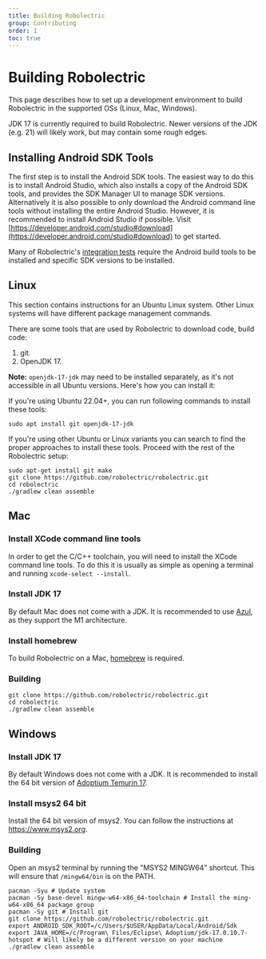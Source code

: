 ```yaml
---
title: Building Robolectric
group: Contributing
order: 1
toc: true
---
```


# Building Robolectric

This page describes how to set up a development environment to build Robolectric in the supported OSs (Linux, Mac, Windows).

JDK 17 is currently required to build Robolectric. Newer versions of the JDK (e.g. 21) will likely work, but may contain some rough edges.

## Installing Android SDK Tools

The first step is to install the Android SDK tools. The easiest way to do this is to install Android Studio, which also installs a copy of the
Android SDK tools, and provides the SDK Manager UI to manage SDK versions. Alternatively it is also possible to only download the Android command line tools without
installing the entire Android Studio. However, it is recommended to install Android Studio if possible. Visit [https://developer.android.com/studio#download](https://developer.android.com/studio#download) to get started.

Many of Robolectric's [integration tests](https://github.com/robolectric/robolectric/tree/master/integration_tests)
require the Android build tools to be installed and specific SDK versions to be installed.

## Linux

This section contains instructions for an Ubuntu Linux system. Other Linux systems will have different package management commands.

There are some tools that are used by Robolectric to download code, build code:

1. git.
2. OpenJDK 17.

**Note:** `openjdk-17-jdk` may need to be installed separately, as it's not accessible in all Ubuntu versions. Here's how you can install it:

If you're using Ubuntu 22.04+, you can run following commands to install these tools:

```
sudo apt install git openjdk-17-jdk
```

If you're using other Ubuntu or Linux variants you can search to find the proper approaches to install these tools.
Proceed with the rest of the Robolectric setup:
```
sudo apt-get install git make
git clone https://github.com/robolectric/robolectric.git
cd robolectric
./gradlew clean assemble
```

## Mac

### Install XCode command line tools

In order to get the C/C++ toolchain, you will need to install the XCode command line tools. To do this it is usually as simple as opening
a terminal and running `xcode-select --install`.

### Install JDK 17

By default Mac does not come with a JDK. It is  recommended to use [Azul](https://www.azul.com/downloads/?package=jdk), as they support the M1 architecture.

### Install homebrew

To build Robolectric on a Mac, [homebrew](https://brew.sh/) is required.

### Building

```
git clone https://github.com/robolectric/robolectric.git
cd robolectric
./gradlew clean assemble
```

## Windows

### Install JDK 17

By default Windows does not come with a JDK. It is recommended to install the 64 bit version of [Adoptium Temurin 17](https://adoptium.net/?variant=openjdk17&jvmVariant=hotspot).

### Install msys2 64 bit

Install the 64 bit version of msys2. You can follow the instructions at https://www.msys2.org.

### Building

Open an msys2 terminal by running the "MSYS2 MINGW64" shortcut. This will ensure that `/mingw64/bin` is on the PATH.

```
pacman -Syu # Update system
pacman -Sy base-devel mingw-w64-x86_64-toolchain # Install the ming-w64-x86_64 package group
pacman -Sy git # Install git
git clone https://github.com/robolectric/robolectric.git
export ANDROID_SDK_ROOT=/c/Users/$USER/AppData/Local/Android/Sdk
export JAVA_HOME=/c/Program\ Files/Eclipse\ Adoptium/jdk-17.0.10.7-hotspot # Will likely be a different version on your machine
./gradlew clean assemble
```
